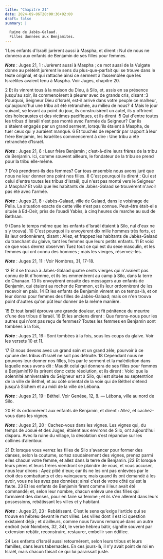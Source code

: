 ```yaml
---
title: "Chapitre 21"
date: 2024-09-06T20:00:36+02:00
draft: false
summary: |
  
  Ruine de Jabès-Galaad.
  Filles données aux Benjamites.
---
```



1 Les enfants d'Israël jurèrent aussi à Maspha, et dirent : Nul de nous ne donnera aux enfants de Benjamin de ses filles pour femmes.

***Note*** :  Juges 21, 1 : Jurèrent aussi à Maspha ; ce mot aussi de la Vulgate donne au prétérit jurèrent le sens du plus-que-parfait qui se trouve dans le texte original, et qui rattache ainsi ce serment à l’assemblée que les Israélites avaient tenu à Maspha. Voir Juges, chapitre 20.


2 Et ils vinrent tous à la maison du Dieu, à Silo, et, assis en sa présence jusqu'au soir, ils commencèrent à pleurer avec de grands cris, disant :3 Pourquoi, Seigneur Dieu d'Israël, est-il arrivé dans votre peuple ce malheur, qu'aujourd'hui une tribu ait été retranchée, au milieu de nous? 4 Mais le jour suivant, se levant au point du jour, ils construisirent un autel, ils y offrirent des holocaustes et des victimes pacifiques, et ils dirent :5 Qui d'entre toutes les tribus d'Israël n'est pas monté avec l'armée du Seigneur? Car ils s'étaient engagés par un grand serment, lorsqu'ils étaient à Maspha, de tuer ceux qui y auraient manqué. 6 Et touchés de repentir par rapport à leur frère Benjamin, les Israélites commencèrent à dire : Une tribu a été retranchée d'Israël.

***Note*** :  Juges 21, 6 : Leur frère Benjamin ; c’est-à-dire leurs frères de la tribu de Benjamin. Ici, comme souvent ailleurs, le fondateur de la tribu se prend pour la tribu elle-même.

7 D'où prendront-ils des femmes? Car tous ensemble nous avons juré que nous ne leur donnerions point nos filles. 8 C'est pourquoi ils dirent : Qui est celui d'entre toutes les tribus d'Israël, qui n'est pas monté vers le Seigneur à Maspha? Et voilà que les habitants de Jabès-Galaad se trouvèrent n'avoir pas été avec l'armée.

***Note*** :  Juges 21, 8 : Jabès-Galaad, ville de Galaad, dans le voisinage de Pella. La situation exacte de cette ville n’est pas connue. Peut-être était-elle située à Ed-Deir, près de l’ouadi Yabès, à cinq heures de marche au sud de Bethsan.

9 (Dans le temps même que les enfants d'Israël étaient à Silo, nul d'eux ne s'y trouva). 10 C'est pourquoi ils envoyèrent dix mille hommes très forts, et ils leur ordonnèrent, disant : Allez, et frappez les habitants de Jabès-Galaad du tranchant du glaive, tant les femmes que leurs petits enfants. 11 Et voici ce que vous devrez observer: Tuez tout ce qui est du sexe masculin, et les femmes qui ont connu des hommes ; mais les vierges, réservez-les.

***Note*** :  Juges 21, 11 : Voir Nombres, 31, 17-18.

12 Et il se trouva à Jabès-Galaad quatre cents vierges qui n'avaient pas connu de lit d'homme, et ils les emmenèrent au camp à Silo, dans la terre de Chanaan. 13 Ils envoyèrent ensuite des messagers aux enfants de Benjamin, qui étaient au rocher de Remmon, et ils leur ordonnèrent de les recevoir en paix. 14 Et les enfants de Benjamin vinrent en ce temps-là, et on leur donna pour femmes des filles de Jabès-Galaad; mais on n'en trouva point d'autres qu'on pût leur donner de la même manière.


15 Et tout Israël éprouva une grande douleur, et fit pénitence du meurtre d'une des tribus d'Israël. 16 Et les anciens dirent : Que ferons-nous pour les autres qui n'ont pas reçu de femmes? Toutes les femmes en Benjamin sont tombées à la fois,

***Note*** :  Juges 21, 16 : Sont tombées à la fois, sous les coups du glaive. Voir les versets 10 et 11.

17 Et nous devons avec un grand soin et un grand zèle, pourvoir à ce qu'une des tribus d'Israël ne soit pas détruite. 18 Cependant nous ne pouvons leur donner nos filles, liés par le serment et la malédiction dans laquelle nous avons dit : Maudit celui qui donnera de ses filles pour femmes à Benjamin!19 Ils prirent donc cette résolution, et ils dirent : Voici que la solennité anniversaire du Seigneur est à Silo, qui est située au septentrion de la ville de Béthel, et au côté oriental de la voie qui de Béthel s'étend jusqu'à Sichem et au midi de la ville de Lébona.

***Note*** :  Juges 21, 19 : Béthel. Voir Genèse, 12, 8. ― Lébona, ville au nord de Silo.

20 Et ils ordonnèrent aux enfants de Benjamin, et dirent : Allez, et cachez-vous dans les vignes.

***Note*** :  Juges 21, 20 : Cachez-vous dans les vignes. Les vignes qui, du temps de Josué et des Juges, étaient aux environs de Silo, ont aujourd’hui disparu. Avec la ruine du village, la désolation s’est répandue sur les collines d’alentour.

21 Et lorsque vous verrez les filles de Silo s'avancer pour former des danses, selon la coutume, sortez soudainement des vignes, prenez parmi elles chacun votre femme, et allez dans la terre de Benjamin. j22 Et lorsque leurs pères et leurs frères viendront se plaindre de vous, et vous accuser, nous leur dirons : Ayez pitié d'eux; car ils ne les ont pas enlevées par le droit des combattants et des vainqueurs; mais quand ils ont demandé à les avoir, vous ne les avez pas données; ainsi c'est de votre côté qu'est la faute. 23 Et les enfants de Benjamin firent comme il leur avait été commandé; et, selon leur nombre, chacun enleva une des filles qui formaient des danses, pour en faire sa femme ; et ils s'en allèrent dans leurs possessions, rebâtissant les villes et y habitant.

***Note*** :  Juges 21, 23 : Rebâtissant. C’est le sens qu’exige l’article qui se trouve en hébreu devant le mot villes. Les villes dont il est ici question existaient déjà ; et d’ailleurs, comme nous l’avons remarqué dans un autre endroit (voir Nombres, 32, 34), le verbe hébreu bâtir, signifie souvent par extension rebâtir, reconstruire, restaurer, embellir son édifice.


24 Les enfants d'Israël aussi retournèrent, selon leurs tribus et leurs familles, dans leurs tabernacles. En ces jours-là, il n'y avait point de roi en Israël, mais chacun faisait ce qui lui paraissait juste.
